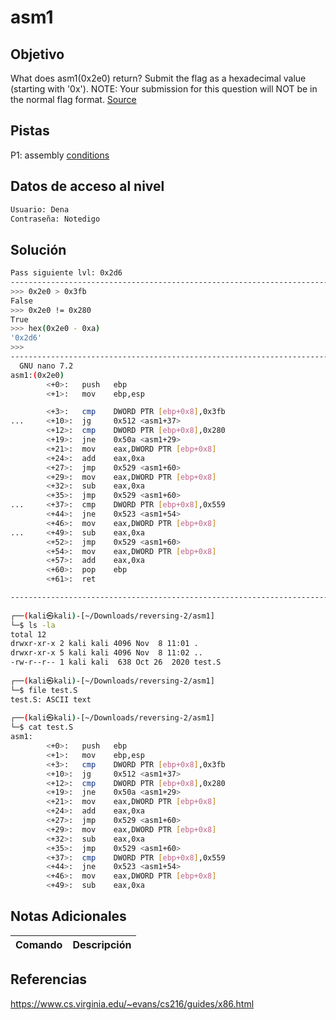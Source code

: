 # asm1
## Objetivo
What does asm1(0x2e0) return? Submit the flag as a hexadecimal value (starting with '0x'). NOTE: Your submission for this question will NOT be in the normal flag format. [Source](https://jupiter.challenges.picoctf.org/static/f1c2358ff7d1e9386e41552c549cf2f6/test.S)
## Pistas
P1: assembly [conditions](https://www.tutorialspoint.com/assembly_programming/assembly_conditions.htm)


## Datos de acceso al nivel
```bash
Usuario: Dena
Contraseña: Notedigo
```
## Solución
```bash
Pass siguiente lvl: 0x2d6
--------------------------------------------------------------------------------------
>>> 0x2e0 > 0x3fb
False
>>> 0x2e0 != 0x280
True
>>> hex(0x2e0 - 0xa)
'0x2d6'
>>> 
---------------------------------------------------------------------------------------
  GNU nano 7.2                                                                     test.S *                                                                            
asm1:(0x2e0)
        <+0>:   push   ebp
        <+1>:   mov    ebp,esp

        <+3>:   cmp    DWORD PTR [ebp+0x8],0x3fb
...     <+10>:  jg     0x512 <asm1+37>
        <+12>:  cmp    DWORD PTR [ebp+0x8],0x280
        <+19>:  jne    0x50a <asm1+29>
        <+21>:  mov    eax,DWORD PTR [ebp+0x8]
        <+24>:  add    eax,0xa
        <+27>:  jmp    0x529 <asm1+60>
        <+29>:  mov    eax,DWORD PTR [ebp+0x8]
        <+32>:  sub    eax,0xa
        <+35>:  jmp    0x529 <asm1+60>
...     <+37>:  cmp    DWORD PTR [ebp+0x8],0x559
        <+44>:  jne    0x523 <asm1+54>
        <+46>:  mov    eax,DWORD PTR [ebp+0x8]
...     <+49>:  sub    eax,0xa
        <+52>:  jmp    0x529 <asm1+60>
        <+54>:  mov    eax,DWORD PTR [ebp+0x8]
        <+57>:  add    eax,0xa
        <+60>:  pop    ebp
        <+61>:  ret    

----------------------------------------------------------------------------------------
                                                                                                                                                                       
┌──(kali㉿kali)-[~/Downloads/reversing-2/asm1]
└─$ ls -la 
total 12
drwxr-xr-x 2 kali kali 4096 Nov  8 11:01 .
drwxr-xr-x 5 kali kali 4096 Nov  8 11:02 ..
-rw-r--r-- 1 kali kali  638 Oct 26  2020 test.S
                                                                                                                                                                       
┌──(kali㉿kali)-[~/Downloads/reversing-2/asm1]
└─$ file test.S          
test.S: ASCII text
                                                                                                                                                                       
┌──(kali㉿kali)-[~/Downloads/reversing-2/asm1]
└─$ cat test.S                
asm1:
        <+0>:   push   ebp
        <+1>:   mov    ebp,esp
        <+3>:   cmp    DWORD PTR [ebp+0x8],0x3fb
        <+10>:  jg     0x512 <asm1+37>
        <+12>:  cmp    DWORD PTR [ebp+0x8],0x280
        <+19>:  jne    0x50a <asm1+29>
        <+21>:  mov    eax,DWORD PTR [ebp+0x8]
        <+24>:  add    eax,0xa
        <+27>:  jmp    0x529 <asm1+60>
        <+29>:  mov    eax,DWORD PTR [ebp+0x8]
        <+32>:  sub    eax,0xa
        <+35>:  jmp    0x529 <asm1+60>
        <+37>:  cmp    DWORD PTR [ebp+0x8],0x559
        <+44>:  jne    0x523 <asm1+54>
        <+46>:  mov    eax,DWORD PTR [ebp+0x8]
        <+49>:  sub    eax,0xa

```
## Notas Adicionales

| Comando  | Descripción | 
|------------|--------------|

## Referencias 
https://www.cs.virginia.edu/~evans/cs216/guides/x86.html